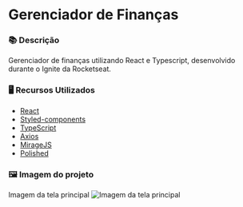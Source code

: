 # Gerenciador de Finanças

### 📚  Descrição
Gerenciador de finanças utilizando React e Typescript, desenvolvido durante o Ignite da Rocketseat.

### 🖥️  Recursos Utilizados
- [React](https://pt-br.reactjs.org/)
- [Styled-components](https://styled-components.com/)
- [TypeScript](https://www.typescriptlang.org/)
- [Axios](https://axios-http.com/ptbr/docs/intro)
- [MirageJS](https://miragejs.com/)
- [Polished](https://polished.js.org/)

### 🖼️  Imagem do projeto
Imagem da tela principal
![](https://i.imgur.com/CZx1tcf.png "Imagem da tela principal")
